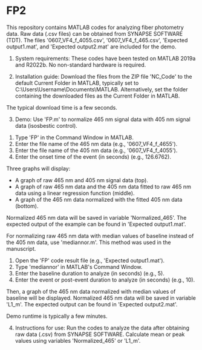 # FP2

This repository contains MATLAB codes for analyzing fiber photometry data. Raw data (.csv files) can be obtained from SYNAPSE SOFTWARE (TDT). 
The files '0607_VF4_f_4055.csv', '0607_VF4_f_465.csv', 'Expected output1.mat', and 'Expected output2.mat' are included for the demo.

1. System requirements:
These codes have been tested on MATLAB 2019a and R2022b.
No non-standard hardware is required.

2. Installation guide:
Download the files from the ZIP file 'NC_Code' to the default Current Folder in MATLAB, typically set to C:\Users\Username\Documents\MATLAB.
Alternatively, set the folder containing the downloaded files as the Current Folder in MATLAB.

The typical download time is a few seconds.

3. Demo:
Use 'FP.m' to normalize 465 nm signal data with 405 nm signal data (isosbestic control).
1) Type 'FP' in the Command Window in MATLAB.
2) Enter the file name of the 465 nm data (e.g., '0607_VF4_f_4655').
3) Enter the file name of the 405 nm data (e.g., '0607_VF4_f_4055').
4) Enter the onset time of the event (in seconds) (e.g., 126.6762).

Three graphs will display:
- A graph of raw 465 nm and 405 nm signal data (top).
- A graph of raw 465 nm data and the 405 nm data fitted to raw 465 nm data using a linear regression function (middle).
- A graph of the 465 nm data normalized with the fitted 405 nm data (bottom).

Normalized 465 nm data will be saved in variable 'Normalized_465'. 
The expected output of the example can be found in 'Expected output1.mat'.

For normalizing raw 465 nm data with median values of baseline instead of the 405 nm data, use 'mediannor.m'. This method was used in the manuscript.
1) Open the 'FP' code result file (e.g., 'Expected output1.mat').
2) Type 'mediannor' in MATLAB's Command Window.
3) Enter the baseline duration to analyze (in seconds) (e.g., 5).
4) Enter the event or post-event duration to analyze (in seconds) (e.g., 10).

Then, a graph of the 465 nm data normalized with median values of baseline will be displayed.
Normalized 465 nm data will be saved in variable 'L1_m'. The expected output can be found in 'Expected output2.mat'.

Demo runtime is typically a few minutes.

4. Instructions for use:
Run the codes to analyze the data after obtaining raw data (.csv) from SYNAPSE SOFTWARE.
Calculate mean or peak values using variables 'Normalized_465' or 'L1_m'.
